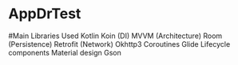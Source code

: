 # AppDrTest


#Main Libraries Used
Kotlin 
Koin (DI)
MVVM (Architecture)
Room (Persistence)
Retrofit (Network)
Okhttp3
Coroutines
Glide
Lifecycle components
Material design
Gson
